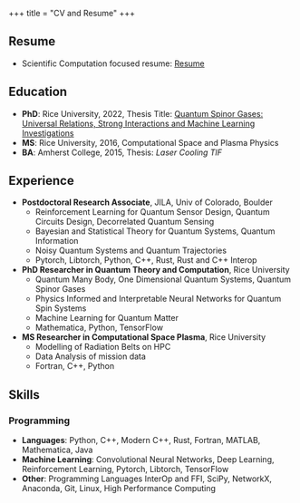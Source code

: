 +++
title = "CV and Resume"
+++
## Resume

- Scientific Computation focused resume: [Resume](/pdf/resume.pdf) 

## Education

- **PhD**: Rice University, 2022, Thesis Title: [Quantum Spinor Gases: Universal Relations, Strong Interactions and Machine Learning Investigations](https://repository.rice.edu/server/api/core/bitstreams/1ab1fce3-d7df-4ab3-a86b-88d14ec2366a/content)
- **MS**: Rice University, 2016, Computational Space and Plasma Physics
- **BA**: Amherst College, 2015, Thesis: *Laser Cooling TlF*

## Experience
- **Postdoctoral Research Associate**, JILA, Univ of Colorado, Boulder
    - Reinforcement Learning for Quantum Sensor Design, Quantum Circuits Design, Decorrelated Quantum Sensing
    - Bayesian and Statistical Theory for Quantum Systems, Quantum Information
    - Noisy Quantum Systems and Quantum Trajectories
    - Pytorch, Libtorch, Python, C++, Rust, Rust and C++ Interop
- **PhD Researcher in Quantum Theory and Computation**, Rice University
    - Quantum Many Body, One Dimensional Quantum Systems, Quantum Spinor Gases
    - Physics Informed and Interpretable Neural Networks for Quantum Spin Systems
    - Machine Learning for Quantum Matter
    - Mathematica, Python, TensorFlow
- **MS Researcher in Computational Space Plasma**, Rice University
    - Modelling of Radiation Belts on HPC
    - Data Analysis of mission data
    - Fortran, C++, Python

## Skills
### Programming
- **Languages**: Python, C++, Modern C++, Rust,  Fortran, MATLAB, Mathematica, Java
- **Machine Learning**: Convolutional Neural Networks, Deep Learning, Reinforcement Learning, Pytorch, Libtorch, TensorFlow
- **Other**: Programming Languages InterOp and FFI, SciPy, NetworkX, Anaconda, Git, Linux, High Performance Computing
